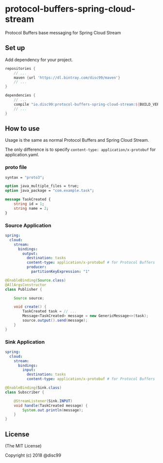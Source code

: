 # protocol-buffers-spring-cloud-stream
Protocol Buffers base messaging for Spring Cloud Stream

## Set up
Add dependency for your project.

```gradle:build.gradle
repositories {
    // ...
    maven {url 'https://dl.bintray.com/disc99/maven'}
    // ...
}

dependencies {
    // ...
    compile "io.disc99:protocol-buffers-spring-cloud-stream:${BUILD_VERSION}"
    // ...
}
```

## How to use
Usage is the same as normal Protocol Buffers and Spring Cloud Stream.

The only difference is to specify `content-type: application/x-protobuf` for application.yaml.

### proto file

```proto:task.proto
syntax = "proto3";

option java_multiple_files = true;
option java_package = "com.example.task";

message TaskCreated {
    string id = 1;
    string name = 2;
}
```


### Source Application

```yaml:application.yaml
spring:
  cloud:
    stream:
      bindings:
        output:
          destination: tasks
          content-type: application/x-protobuf # for Protocol Buffers
          producer:
            partitionKeyExpression: "1"
```

```Java
@EnableBinding(Source.class)
@AllArgsConstructor
class Publisher {

    Source source;

    void create() {
        TaskCreated task = // ...
        Message<TaskCreated> message = new GenericMessage<>(task);
        source.output().send(message);
    }
}
```

### Sink Application

```yaml:application.yaml
spring:
  cloud:
    stream:
      bindings:
        input:
          destination: tasks
          content-type: application/x-protobuf # for Protocol Buffers
```

```Java
@EnableBinding(Sink.class)
class Subscriber {

    @StreamListener(Sink.INPUT)
    void handle(TaskCreated message) {
        System.out.println(message);
    }
}
```


## License

(The MIT License)

Copyright (c) 2018 @disc99
